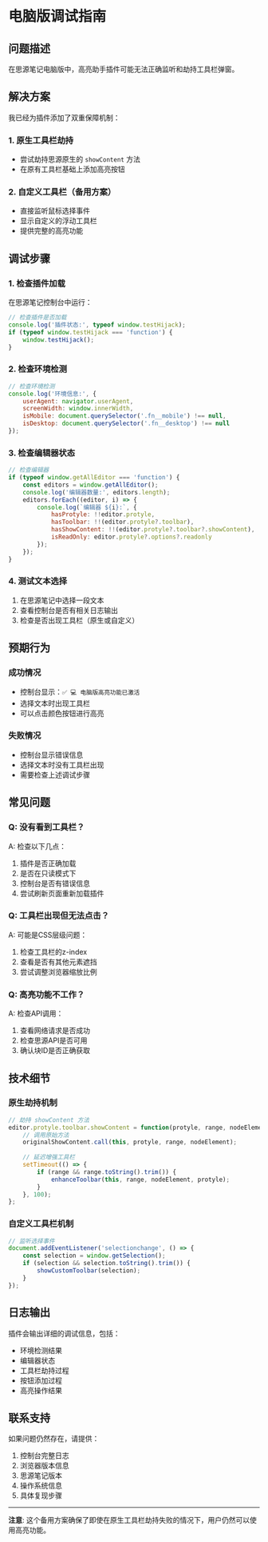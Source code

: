 # 电脑版调试指南

## 问题描述

在思源笔记电脑版中，高亮助手插件可能无法正确监听和劫持工具栏弹窗。

## 解决方案

我已经为插件添加了双重保障机制：

### 1. 原生工具栏劫持
- 尝试劫持思源原生的 `showContent` 方法
- 在原有工具栏基础上添加高亮按钮

### 2. 自定义工具栏（备用方案）
- 直接监听鼠标选择事件
- 显示自定义的浮动工具栏
- 提供完整的高亮功能

## 调试步骤

### 1. 检查插件加载
在思源笔记控制台中运行：
```javascript
// 检查插件是否加载
console.log('插件状态:', typeof window.testHijack);
if (typeof window.testHijack === 'function') {
    window.testHijack();
}
```

### 2. 检查环境检测
```javascript
// 检查环境检测
console.log('环境信息:', {
    userAgent: navigator.userAgent,
    screenWidth: window.innerWidth,
    isMobile: document.querySelector('.fn__mobile') !== null,
    isDesktop: document.querySelector('.fn__desktop') !== null
});
```

### 3. 检查编辑器状态
```javascript
// 检查编辑器
if (typeof window.getAllEditor === 'function') {
    const editors = window.getAllEditor();
    console.log('编辑器数量:', editors.length);
    editors.forEach((editor, i) => {
        console.log(`编辑器 ${i}:`, {
            hasProtyle: !!editor.protyle,
            hasToolbar: !!(editor.protyle?.toolbar),
            hasShowContent: !!(editor.protyle?.toolbar?.showContent),
            isReadOnly: editor.protyle?.options?.readonly
        });
    });
}
```

### 4. 测试文本选择
1. 在思源笔记中选择一段文本
2. 查看控制台是否有相关日志输出
3. 检查是否出现工具栏（原生或自定义）

## 预期行为

### 成功情况
- 控制台显示：`✅ 💻 电脑版高亮功能已激活`
- 选择文本时出现工具栏
- 可以点击颜色按钮进行高亮

### 失败情况
- 控制台显示错误信息
- 选择文本时没有工具栏出现
- 需要检查上述调试步骤

## 常见问题

### Q: 没有看到工具栏？
A: 检查以下几点：
1. 插件是否正确加载
2. 是否在只读模式下
3. 控制台是否有错误信息
4. 尝试刷新页面重新加载插件

### Q: 工具栏出现但无法点击？
A: 可能是CSS层级问题：
1. 检查工具栏的z-index
2. 查看是否有其他元素遮挡
3. 尝试调整浏览器缩放比例

### Q: 高亮功能不工作？
A: 检查API调用：
1. 查看网络请求是否成功
2. 检查思源API是否可用
3. 确认块ID是否正确获取

## 技术细节

### 原生劫持机制
```javascript
// 劫持 showContent 方法
editor.protyle.toolbar.showContent = function(protyle, range, nodeElement) {
    // 调用原始方法
    originalShowContent.call(this, protyle, range, nodeElement);
    
    // 延迟增强工具栏
    setTimeout(() => {
        if (range && range.toString().trim()) {
            enhanceToolbar(this, range, nodeElement, protyle);
        }
    }, 100);
};
```

### 自定义工具栏机制
```javascript
// 监听选择事件
document.addEventListener('selectionchange', () => {
    const selection = window.getSelection();
    if (selection && selection.toString().trim()) {
        showCustomToolbar(selection);
    }
});
```

## 日志输出

插件会输出详细的调试信息，包括：
- 环境检测结果
- 编辑器状态
- 工具栏劫持过程
- 按钮添加过程
- 高亮操作结果

## 联系支持

如果问题仍然存在，请提供：
1. 控制台完整日志
2. 浏览器版本信息
3. 思源笔记版本
4. 操作系统信息
5. 具体复现步骤

---

**注意**: 这个备用方案确保了即使在原生工具栏劫持失败的情况下，用户仍然可以使用高亮功能。
